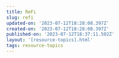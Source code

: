 ```yaml
---
title: ReFi
slug: refi
updated-on: '2023-07-12T18:28:08.397Z'
created-on: '2023-07-12T18:28:08.397Z'
published-on: '2023-07-12T18:37:11.502Z'
layout: '[resource-topics].html'
tags: resource-topics
---
```



